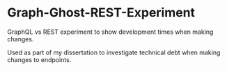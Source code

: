 # Graph-Ghost-REST-Experiment
GraphQL vs REST experiment to show development times when making changes.

Used as part of my dissertation to investigate technical debt when making changes to endpoints.
